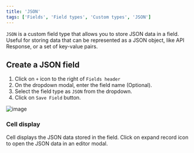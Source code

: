 ```yaml
---
title: 'JSON'
tags: ['Fields', 'Field types', 'Custom types', 'JSON']
---
```



`JSON` is a custom field type that allows you to store JSON data in a field. Useful for storing data that can be represented as a JSON object, like API Response, or a set of key-value pairs.

## Create a JSON field
1. Click on `+` icon to the right of `Fields header`
2. On the dropdown modal, enter the field name (Optional).
3. Select the field type as `JSON` from the dropdown.
4. Click on `Save Field` button.

![image](/img/v2/fields/types/JSON.png)

### Cell display
Cell displays the JSON data stored in the field. Click on expand record icon to open the JSON data in an editor modal.

